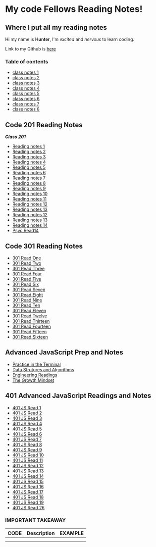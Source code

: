 # **My code Fellows Reading Notes!**

## Where I put all my reading notes

Hi my name is **Hunter**, I'm *excited* and *nervous* to learn coding.

Link to my Github is [here](https://github.com/hmfehr)

### Table of contents

* [class notes 1](102/class1notes.md)
* [class notes 2](102/class2notes.md)
* [class notes 3](102/class3notes.md)
* [class notes 4](102/class4notes.md)
* [class notes 5](102/class5notes.md)
* [class notes 6](102/class6notes.md)
* [class notes 7](102/class7notes.md)
* [class notes 8](102/class8notes.md)



## Code 201 Reading Notes

**_Class 201_**
- [Reading notes 1](ReadClassOne.md)
- [Reading notes 2](ReadClassTwo.md)
- [Reading notes 3](ReadClassThree.md)
- [Reading notes 4](ReadClassFour.md)
- [Reading notes 5](ReadClassFive.md)
- [Reading notes 6](ReadClassSix.md)
- [Reading notes 7](ReadClassSeven.md)
- [Reading notes 8](ReadClassEight.md)
- [Reading notes 9](ReadClassNine.md)
- [Reading notes 10](ReadClassTen.md)
- [Reading notes 11](ReadClassEleven.md)
- [Reading notes 12](ReadClassTwelve.md)
- [Reading notes 13](ReadClassThirteen.md)
- [Reading notes 12](ReadClassTwelve.md)
- [Reading notes 13](ReadClassThirteen.md)
- [Reading notes 14](ReadClassFourteen.md)
- [Psyc Read14](ClassFourteenRead.md)


## Code 301 Reading Notes 

- [301 Read One](301ReadOne.md)
- [301 Read Two](301ReadTwo.md)
- [301 Read Three](301ReadThree.md)
- [301 Read Four](301ReadFour.md)
- [301 Read Five](301ReadFive.md)
- [301 Read Six](301ReadSix.md)
- [301 Read Seven](301ReadSeven.md)
- [301 Read Eight](301ReadEight.md)
- [301 Read Nine](301ReadNine.md)
- [301 Read Ten](301ReadTen.md)
- [301 Read Eleven](301ReadEleven.md)
- [301 Read Twelve](301ReadTwelve.md)
- [301 Read Thirteen](301ReadThirteen.md)
- [301 Read Fourteen](301ReadFourteen.md)
- [301 Read Fifteen](301ReadFifteen.md)
- [301 Read Sixteen](301ReadSixteen.md)


## Advanced JavaScript Prep and Notes
- [Practice in the Terminal](practiceInTheTerminal.md)
- [Data Strutures and Algorithms](dataStruturesAndAlgorithms.md)
- [Engineering Readings](engineeringReadings.md)
- [The Growth Mindset](theGrowthMindset.md)

## 401 Advanced JavaScript Readings and Notes
- [401 JS Read 1](401ReadOne.md)
- [401 JS Read 2](401ReadTwo.md)
- [401 JS Read 3](401ReadThree.md)
- [401 JS Read 4](401ReadFour.md)
- [401 JS Read 5](401ReadFive.md)
- [401 JS Read 6](401ReadSix.md)
- [401 JS Read 7](401ReadSeven.md)
- [401 JS Read 8](401ReadEight.md)
- [401 JS Read 9](401ReadNine.md)
- [401 JS Read 10](401ReadTen.md)
- [401 JS Read 11](401ReadEleven.md)
- [401 JS Read 12](401ReadTwelve.md)
- [401 JS Read 13](401ReadThirteen.md)
- [401 JS Read 14](401ReadFourteen.md)
- [401 JS Read 15](401ReadFifteen.md)
- [401 JS Read 16](401ReadSixteen.md)
- [401 JS Read 17](401ReadSeventeen.md)
- [401 JS Read 18](401ReadEightteen.md)
- [401 JS Read 19](401ReadNineteen.md)
- [401 JS Read 26](401ReadTwentySix.md)



### IMPORTANT TAKEAWAY

| CODE        | Description | EXAMPLE       |
| :---        |    :----:   |          ---: |
|             |             |               |
|             |             |               |
